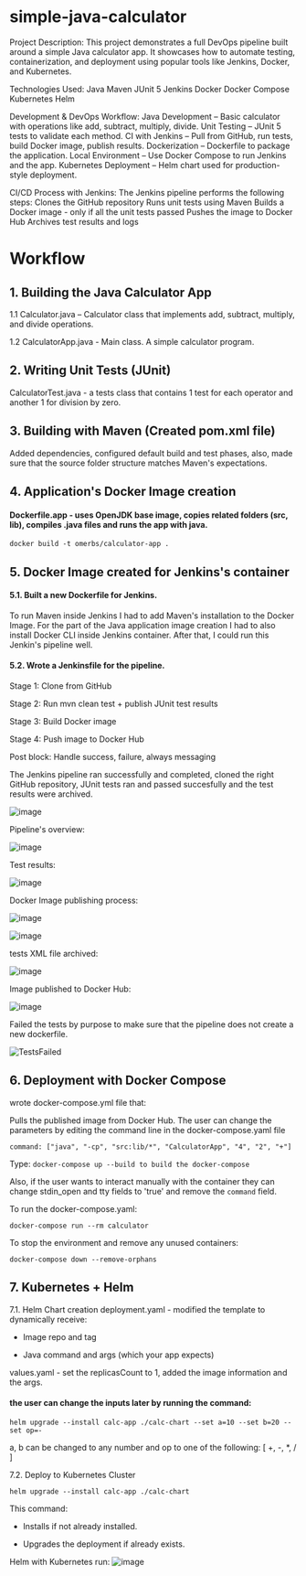 # simple-java-calculator
Project Description:
This project demonstrates a full DevOps pipeline built around a simple Java calculator app. It showcases how to automate testing, containerization, and deployment using popular tools like Jenkins, Docker, and Kubernetes.

Technologies Used:
Java
Maven
JUnit 5
Jenkins
Docker
Docker Compose
Kubernetes
Helm

Development & DevOps Workflow:
Java Development – Basic calculator with operations like add, subtract, multiply, divide.
Unit Testing – JUnit 5 tests to validate each method.
CI with Jenkins – Pull from GitHub, run tests, build Docker image, publish results.
Dockerization – Dockerfile to package the application.
Local Environment – Use Docker Compose to run Jenkins and the app.
Kubernetes Deployment – Helm chart used for production-style deployment.

CI/CD Process with Jenkins:
The Jenkins pipeline performs the following steps:
Clones the GitHub repository
Runs unit tests using Maven
Builds a Docker image - only if all the unit tests passed
Pushes the image to Docker Hub
Archives test results and logs

# Workflow

## 1. Building the Java Calculator App

1.1 Calculator.java – Calculator class that implements add, subtract, multiply, and divide operations.

1.2 CalculatorApp.java - Main class. A simple calculator program.

## 2. Writing Unit Tests (JUnit)
CalculatorTest.java - a tests class that contains 1 test for each operator and another 1 for division by zero.

## 3. Building with Maven (Created pom.xml file)
Added dependencies, configured default build and test phases, also, made sure that the source folder structure matches Maven's expectations.

## 4. Application's Docker Image creation
#### Dockerfile.app - uses OpenJDK base image, copies related folders (src, lib), compiles .java files and runs the app with java.
```docker build -t omerbs/calculator-app .```


## 5. Docker Image created for Jenkins's container
#### 5.1. Built a new Dockerfile for Jenkins.
To run Maven inside Jenkins I had to add Maven's installation to the Docker Image.
For the part of the Java application image creation I had to also install Docker CLI inside Jenkins container.
After that, I could run this Jenkin's pipeline well.

#### 5.2. Wrote a Jenkinsfile for the pipeline.
Stage 1: Clone from GitHub

Stage 2: Run mvn clean test + publish JUnit test results

Stage 3: Build Docker image

Stage 4: Push image to Docker Hub

Post block: Handle success, failure, always messaging

The Jenkins pipeline ran successfully and completed, cloned the right GitHub repository, JUnit tests ran and passed succesfully and the test results were archived.

![image](https://github.com/user-attachments/assets/0ce72f57-17c1-4e36-884e-e71967c80509)

Pipeline's overview:

![image](https://github.com/user-attachments/assets/6545c06a-b971-4eb2-8a44-7b366f5c9a0e)

Test results:

![image](https://github.com/user-attachments/assets/fcb9582b-4de8-4d55-b6a9-494d51505111)

Docker Image publishing process:

![image](https://github.com/user-attachments/assets/66f407e6-0e5a-4f07-915c-66be52e1d2d6)

![image](https://github.com/user-attachments/assets/e20b338b-25cb-4324-b33f-ccd5a7441df4)

tests XML file archived:

![image](https://github.com/user-attachments/assets/511c52da-2dd0-4072-ac08-a20037e058d4)

Image published to Docker Hub:

![image](https://github.com/user-attachments/assets/37b2fddf-a6d8-4739-8476-6d6bec4a1029)

Failed the tests by purpose to make sure that the pipeline does not create a new dockerfile.

![TestsFailed](https://github.com/user-attachments/assets/9523ec40-0806-430f-a4c1-8ae5edd09872)



## 6. Deployment with Docker Compose

wrote docker-compose.yml file that:
 
Pulls the published image from Docker Hub.
The user can change the parameters by editing the command line in the docker-compose.yaml file

```command: ["java", "-cp", "src:lib/*", "CalculatorApp", "4", "2", "+"]```

Type: ```docker-compose up --build to build the docker-compose```

Also, if the user wants to interact manually with the container they can change stdin_open and tty fields to 'true' and remove the ```command``` field.

To run the docker-compose.yaml:

```docker-compose run --rm calculator```

To stop the environment and remove any unused containers:

```docker-compose down --remove-orphans```

## 7. Kubernetes + Helm
7.1. Helm Chart creation
deployment.yaml - modified the template to dynamically receive:

- Image repo and tag

- Java command and args (which your app expects)

values.yaml - set the replicasCount to 1, added the image information and the args.

#### the user can change the inputs later by running the command:

```helm upgrade --install calc-app ./calc-chart --set a=10 --set b=20 --set op=-```

a, b can be changed to any number and op to one of the following: [ +, -, *, / ]


7.2. Deploy to Kubernetes Cluster

```helm upgrade --install calc-app ./calc-chart```


This command:

- Installs if not already installed.

- Upgrades the deployment if already exists.


Helm with Kubernetes run:
![image](https://github.com/user-attachments/assets/d59c01ec-5da7-4e7c-9142-6d6c33ad3abf)















